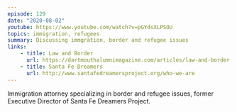 ```yaml
---
episode: 129
date: "2020-08-02"
youtube: https://www.youtube.com/watch?v=pGYdsXLPSOU
topics: immigration, refugees
summary: Discussing immgration, border and refugee issues
links:
    - title: Law and Border
      url: https://dartmouthalumnimagazine.com/articles/law-and-border
    - title: Santa Fe Dreamers
      url: http://www.santafedreamersproject.org/who-we-are
---
```


Immigration attorney specializing in border and refugee issues, former
Executive Director of Santa Fe Dreamers Project.
